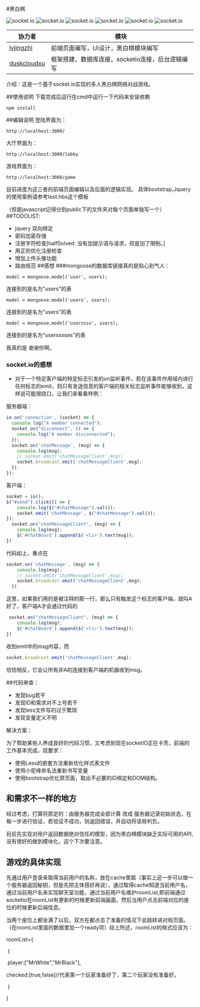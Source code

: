 #黑白棋


![socket.io](https://img.shields.io/badge/socket.io-2.1.1-yellowgreen.svg)
![socket.io](https://img.shields.io/badge/express-4.16.0-blue.svg)
![socket.io](https://img.shields.io/badge/sweetalert2-7.24.4-red.svg)
![socket.io](https://img.shields.io/badge/jquery-3.3.1-red.svg)
![socket.io](https://img.shields.io/badge/Bootstrap-4.1.1-8627cc.svg)
![socket.io](https://img.shields.io/badge/nodeJS-8.11.1-32ca55.svg)

| 协力者                                        | 模块                                             |
| --------------------------------------------- | ------------------------------------------------ |
| [lvjingzhi](https://github.com/lvjingzhi)     | 前端页面编写，UI设计，黑白棋模块编写             |
| [duskcloudxu](https://github.com/duskcloudxu) | 框架搭建，数据库连接，socketio连接，后台逻辑编写 |

介绍：这是一个基于socket.io实现的多人黑白棋网络对战游戏。



##使用说明
下载完成后运行在cmd中运行一下代码来安装依赖
```
npm install
```
##编辑说明
登陆界面为：
```
http://localhost:3000/
```
大厅界面为：
```
http://localhost:3000/lobby
```
游戏界面为：
```
http://localhost:3000/game
```
目前进度为这三者的前端页面编辑以及后面的逻辑实现。
具体bootstrap,Jquery的使用案例请参考test.hbs这个模板

（但是javascript记得分到public下的文件夹对每个页面单独写一个）
##TODOLIST:
- jquery 双向绑定
- 密码加密存储
- 注册字符检查[halfSolved: 没有加提示语与请求，但是加了限制。]
- 用正则优化注册检查
- 增加上传头像功能
- 路由规范
##感想
###mongoose的数据库链接真的是贴心到气人：
```
model = mongoose.model('user', users);
```
连接到的是名为"users"的表
```
model = mongoose.model('users', users);
```
连接到的是名为"users"的表
```
model = mongoose.model('userssss', users);
```
连接到的是名为"usersssses"的表

我真的是 谢谢你啊。
### socket.io的感想
- 对于一个特定客户端的特定标志引发的on监听事件，若在该事件作用域内进行任何标志的emit，则只有发送信息的客户端的相关标志监听事件能够收到，这样说可能很绕口，让我们来看看样例：

服务器端：
```javascript
io.on('connection', (socket) => {
  console.log("A member connected");
  socket.on("disconnect", () => {
    console.log("A member disconnected");
  });
  socket.on('chatMessage', (msg) => {
    console.log(msg);
    // socket.emit('chatMessageClient',msg);
    socket.broadcast.emit('chatMessageClient',msg);
  })
});
```
客户端：
```javascript
socket = io();
$("#send").click(() => {
  	console.log($("#chatMessage").val());
 	socket.emit('chatMessage', $("#chatMessage").val());
});
  socket.on("chatMessageClient", (msg) => {
  	console.log(msg);
 	$('#chatBoard').append($('<li>').text(msg));
})
```
代码如上，重点在
```javascript
socket.on('chatMessage', (msg) => {
    console.log(msg);
    // socket.emit('chatMessageClient',msg);
    socket.broadcast.emit('chatMessageClient',msg);
  })
```
这里，如果我们用的是被注释的那一行，那么只有触发这个标志的客户端，就叫A好了，客户端A才会通过代码的

```javascript
 socket.on("chatMessageClient", (msg) => {
  	console.log(msg);
 	$('#chatBoard').append($('<li>').text(msg));
})
```

收到emit中的msg内容，而

```javascript
socket.broadcast.emit('chatMessageClient',msg);
```

恰恰相反，它会让所有非A的连接到客户端的机器收到msg。


##代码审查：
- 发现bug若干
- 发现ID和需求对不上号若干
- 发现less文件写的过于繁琐
- 发现变量定义不明

解决方案：
    
  为了帮助某些人养成良好的代码习惯，又考虑到现在socketIO正在卡壳，前端的工作基本完成，现要求：
  - 使用Less的嵌套方法重新优化样式表文件
  - 使用小驼峰命名法重新书写变量
  - 使用bootstrap优化原页面，取出不必要的ID绑定和DOM结构。

## 和需求不一样的地方

经过考虑，打算将原定的：由服务器完成全部计算 改成 服务器记录初始状态，在每一步进行验证，若验证不成功，则返回错误，并自动将该局判负。 

目前先实现对用户返回数据绝对信任的模型，因为黑白棋模块缺乏实际可用的API,没有很好的做到模块化，这个下次要注意。

## 游戏的具体实现

先通过用户登录来取得当前用户的名称，放在cache里面（事实上这一步可以做一个服务器返回秘钥，但是先把主体搭好再说），通过取得cache知道当前用户名，通过当前用户名来实现聊天室功能，通过当前用户名维护roomList,即前端通过socketio在roomList有更新的时候更新前端画面，然后当用户点击前端对应的座位的时候更新后端信息。

当两个座位上都坐满了以后，双方在都点击了准备的情况下会跳转进对局页面。（在roomList里面的数据里加一个ready项）综上所述，roomList的格式应该为：

roomList={

​	{

​		player:["MrWhite","MrBlack"],

​		checked:[true,false]//代表第一个玩家准备好了，第二个玩家没有准备好。

​	}

}